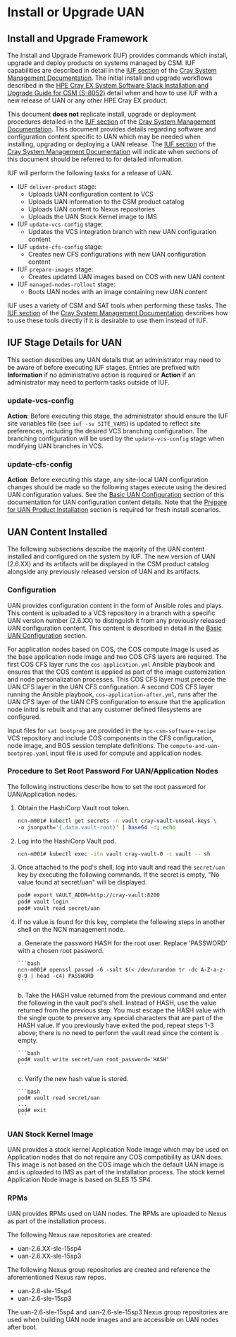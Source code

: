# Install or Upgrade UAN

## Install and Upgrade Framework

The Install and Upgrade Framework (IUF) provides commands which install, upgrade and deploy products on systems managed by CSM. IUF capabilities are described in detail in the [IUF section](https://cray-hpe.github.io/docs-csm/en-14/operations/iuf/iuf/) of the [Cray System Management Documentation](https://cray-hpe.github.io/docs-csm/en-14/). The initial install and upgrade workflows described in the [HPE Cray EX System Software Stack Installation and Upgrade Guide for CSM (S-8052)](https://www.hpe.com/support/ex-S-8052) detail when and how to use IUF with a new release of UAN or any other HPE Cray EX product.

This document **does not** replicate install, upgrade or deployment procedures detailed in the [IUF section](https://cray-hpe.github.io/docs-csm/en-14/operations/iuf/iuf/) of the [Cray System Management Documentation](https://cray-hpe.github.io/docs-csm/en-14/). This document provides details regarding software and configuration content specific to UAN which may be needed when installing, upgrading or deploying a UAN release. The [IUF section](https://cray-hpe.github.io/docs-csm/en-14/operations/iuf/iuf/) of the [Cray System Management Documentation](https://cray-hpe.github.io/docs-csm/en-14/) will indicate when sections of this document should be referred to for detailed information.

IUF will perform the following tasks for a release of UAN.

- IUF `deliver-product` stage:
  - Uploads UAN configuration content to VCS
  - Uploads UAN information to the CSM product catalog
  - Uploads UAN content to Nexus repositories
  - Uploads the UAN Stock Kernel image to IMS
- IUF `update-vcs-config` stage:
  - Updates the VCS integration branch with new UAN configuration content
- IUF `update-cfs-config` stage:
  - Creates new CFS configurations with new UAN configuration content
- IUF `prepare-images` stage:
  - Creates updated UAN images based on COS with new UAN content
- IUF `managed-nodes-rollout` stage:
  - Boots UAN nodes with an image containing new UAN content

IUF uses a variety of CSM and SAT tools when performing these tasks. The [IUF section](https://cray-hpe.github.io/docs-csm/en-14/operations/iuf/iuf/) of the [Cray System Management Documentation](https://cray-hpe.github.io/docs-csm/en-14/) describes how to use these tools directly if it is desirable to use them instead of IUF.

## IUF Stage Details for UAN

This section describes any UAN details that an administrator may need to be aware of before executing IUF stages. Entries are prefixed with **Information** if no administrative action is required or **Action** if an administrator may need to perform tasks outside of IUF.

### update-vcs-config

**Action**: Before executing this stage, the administrator should ensure the IUF site variables file (see `iuf -sv SITE_VARS`) is updated to reflect site preferences, including the desired VCS branching configuration. The branching configuration will be used by the `update-vcs-config` stage when modifying UAN branches in VCS.

### update-cfs-config

**Action**: Before executing this stage, any site-local UAN configuration changes should be made so the following stages execute using the desired UAN configuration values. See the [Basic UAN Configuration](../operations/UAN_Configuration_Overview.md) section of this documentation for UAN configuration content details. Note that the [Prepare for UAN Product Installation](../installation_prereqs/Prepare_for_UAN_Product_Installation.md) section is required for fresh install scenarios.

## UAN Content Installed

The following subsections describe the majority of the UAN content installed and configured on the system by IUF. The new version of UAN \(2.6.XX\) and its artifacts will be displayed in the CSM product catalog alongside any previously released version of UAN and its artifacts.


### Configuration

UAN provides configuration content in the form of Ansible roles and plays. This content is uploaded to a VCS repository in a branch with a specific UAN version number \(2.6.XX\) to distinguish it from any previously released UAN configuration content. This content is described in detail in the [Basic UAN Configuration](../operations/UAN_Configuration_Overview.md) section.

For application nodes based on COS, the COS compute image is used as the base application node image and two COS CFS layers are required. The first COS CFS layer runs the `cos-application.yml` Ansible playbook and ensures that the COS content is applied as part of the image customization and node personalization processes. This COS CFS layer must precede the UAN CFS layer in the UAN CFS configuration. A second  COS CFS layer running the Ansible playbook, `cos-application-after.yml`, runs after the UAN CFS layer of the UAN CFS configuration to ensure that the application node initrd is rebuilt and that any customer defined filesystems are configured.

Input files for `sat bootprep` are provided in the `hpc-csm-software-recipe` VCS repository and include COS components in the CFS configuration, node image, and BOS session template definitions. The `compute-and-uan-bootprep.yaml` input file is used for compute and application nodes.

### Procedure to Set Root Password For UAN/Application Nodes

The following instructions describe how to set the root password for UAN/Application nodes.

1.  Obtain the HashiCorp Vault root token.

    ```bash
    ncn-m001# kubectl get secrets -n vault cray-vault-unseal-keys \
    -o jsonpath='{.data.vault-root}' | base64 -d; echo
    ```

1.  Log into the HashiCorp Vault pod.

    ```bash
    ncn-m001# kubectl exec -itn vault cray-vault-0 -c vault -- sh
    ```

1.  Once attached to the pod's shell, log into vault and read the `secret/uan` key by executing the following commands. If the secret is empty, "No value found at secret/uan" will be displayed.

    ```bash
    pod# export VAULT_ADDR=http://cray-vault:8200
    pod# vault login
    pod# vault read secret/uan
    ```

1.  If no value is found for this key, complete the following steps in another shell on the NCN management node.

    a.  Generate the password HASH for the root user. Replace 'PASSWORD' with a chosen root password.

        ```bash
        ncn-m001# openssl passwd -6 -salt $(< /dev/urandom tr -dc A-Z-a-z-0-9 | head -c4) PASSWORD
        ```

    b.  Take the HASH value returned from the previous command and enter the following in the vault pod's shell. Instead of HASH, use the value returned from the previous step.  You must escape the HASH value with the single quote to preserve any special characters that are part of the HASH value. If you previously have exited the pod, repeat steps 1-3 above; there is no need to perform the vault read since the content is empty.

        ```bash
        pod# vault write secret/uan root_password='HASH'
        ```

    c.  Verify the new hash value is stored.

        ```bash
        pod# vault read secret/uan
        ...
        pod# exit
        ```
### UAN Stock Kernel Image

UAN provides a stock kernel Application Node image which may be used on Application nodes that do not require any COS compatibility as UAN does. This image is not based on the COS image which the default UAN image is and is uploaded to IMS as part of the installation process. The stock kernel Application Node image is based on SLES 15 SP4.

### RPMs

UAN provides RPMs used on UAN nodes. The RPMs are uploaded to Nexus as part of the installation process.

The following Nexus raw repositories are created:

- uan-2.6.XX-sle-15sp4
- uan-2.6.XX-sle-15sp3

The following Nexus group repositories are created and reference the aforementioned Nexus raw repos.

- uan-2.6-sle-15sp4
- uan-2.6-sle-15sp3

The uan-2.6-sle-15sp4 and uan-2.6-sle-15sp3 Nexus group repositories are used when building UAN node images and are accessible on UAN nodes after boot.
